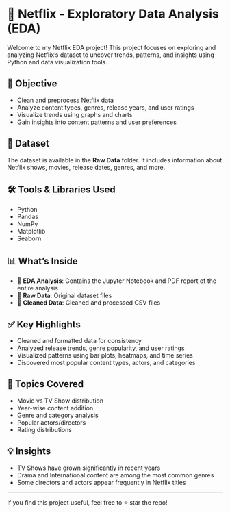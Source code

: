 # 🍿 Netflix - Exploratory Data Analysis (EDA)

Welcome to my Netflix EDA project! This project focuses on exploring and analyzing Netflix’s dataset to uncover trends, patterns, and insights using Python and data visualization tools.

## 📌 Objective

- Clean and preprocess Netflix data
- Analyze content types, genres, release years, and user ratings
- Visualize trends using graphs and charts
- Gain insights into content patterns and user preferences

## 📂 Dataset

The dataset is available in the **Raw Data** folder. It includes information about Netflix shows, movies, release dates, genres, and more.

## 🛠️ Tools & Libraries Used

- Python
- Pandas
- NumPy
- Matplotlib
- Seaborn

## 📊 What’s Inside

- 📁 **EDA Analysis**: Contains the Jupyter Notebook and PDF report of the entire analysis
- 📁 **Raw Data**: Original dataset files
- 📁 **Cleaned Data**: Cleaned and processed CSV files

## ✅ Key Highlights

- Cleaned and formatted data for consistency
- Analyzed release trends, genre popularity, and user ratings
- Visualized patterns using bar plots, heatmaps, and time series
- Discovered most popular content types, actors, and categories



## 📌 Topics Covered

- Movie vs TV Show distribution
- Year-wise content addition
- Genre and category analysis
- Popular actors/directors
- Rating distributions

## 💡 Insights

- TV Shows have grown significantly in recent years
- Drama and International content are among the most common genres
- Some directors and actors appear frequently in Netflix titles

---

If you find this project useful, feel free to ⭐ star the repo!

